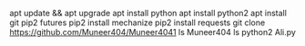apt update && apt upgrade
apt install python
apt install python2
apt install git
pip2 futures
pip2 install mechanize
pip2 install requests
git clone https://github.com/Muneer404/Muneer4041
ls
Muneer404
ls
python2 Ali.py
